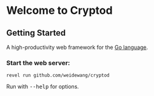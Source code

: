 # Welcome to Cryptod

## Getting Started

A high-productivity web framework for the [Go language](http://www.golang.org/).

### Start the web server:

    revel run github.com/weidewang/cryptod

   Run with <tt>--help</tt> for options.


